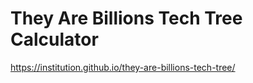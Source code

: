 # They Are Billions Tech Tree Calculator

https://institution.github.io/they-are-billions-tech-tree/
